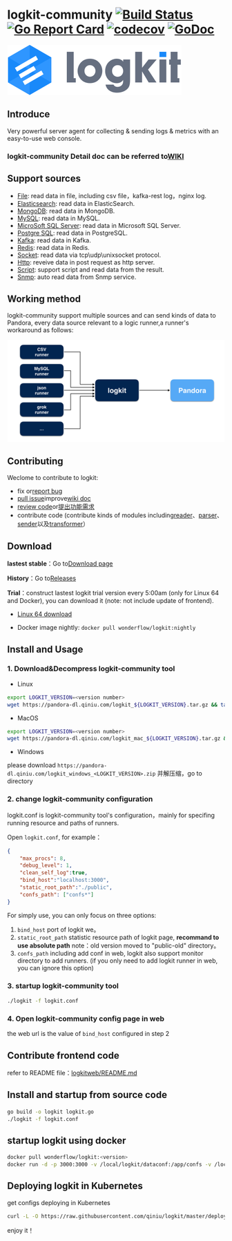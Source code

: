 # logkit-community [![Build Status](https://api.travis-ci.org/qiniu/logkit.svg)](http://travis-ci.org/qiniu/logkit) [![Go Report Card](https://goreportcard.com/badge/github.com/qiniu/logkit)](https://goreportcard.com/report/github.com/qiniu/logkit) [![codecov](https://codecov.io/gh/qiniu/logkit/branch/master/graph/badge.svg)](https://codecov.io/gh/qiniu/logkit) [![GoDoc](https://godoc.org/github.com/qiniu/logkit?status.svg)](https://godoc.org/github.com/qiniu/logkit)

![logkit LOGO](https://raw.githubusercontent.com/qiniu/logkit/master/resources/logo.png)

## Introduce

Very powerful server agent for collecting & sending logs & metrics with an easy-to-use web console.

### logkit-community Detail doc can be referred to[WIKI](https://github.com/qiniu/logkit/wiki)

## Support sources

* [File](https://github.com/qiniu/logkit/wiki/File-Reader): read data in file, including csv file，kafka-rest log，nginx log.
* [Elasticsearch](https://github.com/qiniu/logkit/wiki/ElasticSearch-Reader): read data in ElasticSearch.
* [MongoDB](https://github.com/qiniu/logkit/wiki/MongoDB-Reader): read data in MongoDB.
* [MySQL](https://github.com/qiniu/logkit/wiki/MySQL-Reader): read data in MySQL.
* [MicroSoft SQL Server](https://github.com/qiniu/logkit/wiki/MicroSoft-SQL-Server-Reader): read data in Microsoft SQL Server.
* [Postgre SQL](https://github.com/qiniu/logkit/wiki/PostgreSQL-Reader): read data in PostgreSQL.
* [Kafka](https://github.com/qiniu/logkit/wiki/Kafka-Reader): read data in Kafka.
* [Redis](https://github.com/qiniu/logkit/wiki/Redis-Reader): read data in Redis.
* [Socket](https://github.com/qiniu/logkit/wiki/Socket-Reader): read data via tcp\udp\unixsocket protocol.
* [Http](https://github.com/qiniu/logkit/wiki/Http-Reader): reveive data in post request as http server.
* [Script](https://github.com/qiniu/logkit/wiki/Script-Reader): support script and read data from the result.
* [Snmp](https://github.com/qiniu/logkit/wiki/Snmp-Reader): auto read data from Snmp service.

## Working method

logkit-community support multiple sources and can send kinds of data to Pandora, every data source relevant to a logic runner,a runner's workaround as follows:

![logkit workaround](https://raw.githubusercontent.com/qiniu/logkit/master/resources/logkit.png)

## Contributing

Weclome to contribute to logkit:

* fix or[report bug](https://github.com/qiniu/logkit/issues/new)
* [pull issue](https://github.com/qiniu/logkit/issues/new)improve[wiki doc](https://github.com/qiniu/logkit/wiki)
* [review code](https://github.com/qiniu/logkit/pulls)or[提出功能需求](https://github.com/qiniu/logkit/issues/new)
* contribute code (contribute kinds of modules including[reader](https://github.com/qiniu/logkit/wiki/Readers)、[parser](https://github.com/qiniu/logkit/wiki/Parsers)、[sender](https://github.com/qiniu/logkit/wiki/Senders)以及[transformer](https://github.com/qiniu/logkit/wiki/Transformers)）

## Download

**lastest stable**：Go to[Download page](https://github.com/qiniu/logkit/wiki/Download)

**History**：Go to[Releases](https://github.com/qiniu/logkit/releases)

**Trial**：construct lastest logkit trial version every 5:00am (only for Linux 64 and Docker), you can download it (note: not include update of frontend).

* [Linux 64 download](https://pandora-dl.qiniu.com/nightly/logkit_nightly.tar.gz)

* Docker image nightly:  `docker pull wonderflow/logkit:nightly`

## Install and Usage

### 1. Download&Decompress logkit-community tool

* Linux

``` sh
export LOGKIT_VERSION=<version number>
wget https://pandora-dl.qiniu.com/logkit_${LOGKIT_VERSION}.tar.gz && tar xvf logkit_${LOGKIT_VERSION}.tar.gz && rm logkit_${LOGKIT_VERSION}.tar.gz && cd _package_linux64/
```

* MacOS

``` sh
export LOGKIT_VERSION=<version number>
wget https://pandora-dl.qiniu.com/logkit_mac_${LOGKIT_VERSION}.tar.gz && tar xvf logkit_mac_${LOGKIT_VERSION}.tar.gz && rm logkit_mac_${LOGKIT_VERSION}.tar.gz && cd _package_mac/
```

* Windows

please download `https://pandora-dl.qiniu.com/logkit_windows_<LOGKIT_VERSION>.zip` 并解压缩，go to directory

### 2. change logkit-community configuration

logkit.conf is logkit-community tool's configuration，mainly for specifing running resource and paths of runners.

Open `logkit.conf`, for example：

``` json
{
    "max_procs": 8,
    "debug_level": 1,
    "clean_self_log":true,
    "bind_host":"localhost:3000",
    "static_root_path":"./public",
    "confs_path": ["confs*"]
}
```

For simply use, you can only focus on three options:

1. `bind_host` port of logkit we。
1. `static_root_path` statistic resource path of logkit page, **recommand to use absolute path** note：old version moved to "public-old" directory。
1. `confs_path` including add conf in web, logkit also support monitor directory to add runners. (if you only need to add logkit runner in web, you can ignore this option)


### 3. startup logkit-community tool

``` sh
./logkit -f logkit.conf
```

### 4. Open logkit-community config page in web

the web url is the value of `bind_host` configured in step 2

## Contribute frontend code

refer to README file：[logkitweb/README.md](https://github.com/qiniu/logkit/blob/master/logkitweb/README.md)

## Install and startup from source code

``` sh
go build -o logkit logkit.go
./logkit -f logkit.conf
```

## startup logkit using docker

``` sh
docker pull wonderflow/logkit:<version>
docker run -d -p 3000:3000 -v /local/logkit/dataconf:/app/confs -v /local/log/path:/logs/path logkit:<version>
```

## Deploying logkit in Kubernetes

get configs deploying in Kubernetes

``` sh
curl -L -O https://raw.githubusercontent.com/qiniu/logkit/master/deploy/logkit_on_k8s.yaml
```

enjoy it！
